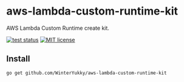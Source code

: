# aws-lambda-custom-runtime-kit

AWS Lambda Custom Runtime create kit.

[![test status](https://github.com/WinterYukky/aws-lambda-custom-runtime-kit/actions/workflows/test.yml/badge.svg?branch=main "test status")](https://github.com/WinterYukky/aws-lambda-custom-runtime-kit/actions)
[![MIT license](https://img.shields.io/badge/license-MIT-brightgreen.svg)](https://opensource.org/licenses/MIT)

## Install
```shell
go get github.com/WinterYukky/aws-lambda-custom-runtime-kit
```
